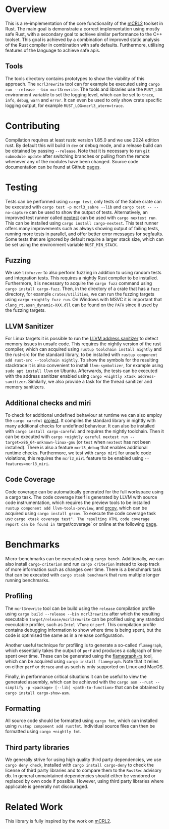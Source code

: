 # Overview

This is a re-implementation of the core functionality of the [mCRL2](https://mcrl2.org) toolset in Rust. The main goal is demonstrate a correct implementation using mostly safe Rust, with a secondary goal to achieve similar performance to the C++ toolset. This goal is achieved by a combination of improved static analysis of the Rust compiler in combination with safe defaults. Furthermore, utilising features of the language to achieve safe apis.

## Tools

The tools directory contains prototypes to show the viability of this approach. The `mcrl3rewrite` tool can for example be executed using `cargo run --release --bin mcrl3rewrite`. The tools and libraries use the `RUST_LOG` environment variable to set the logging level, which can be set to `trace`, `info`, `debug`, `warn` and `error`. It can even be used to only show crate specific logging output, for example `RUST_LOG=mcrl3_aterm=trace`.

# Contributing

Compilation requires at least rustc version 1.85.0 and we use 2024 edition rust. By default this will build in `dev` or debug mode, and a release build can be obtained by passing `--release`. Note that it is necessary to run `git submodule update` after switching branches or pulling from the remote whenever any of the modules have been changed. Source code documentation can be found at Github [pages](https://mlaveaux.github.io/mCRL3/mcrl3/index.html).

# Testing

Tests can be performed using `cargo test`, only tests of the Sabre crate can be executed with `cargo test -p mcrl3_sabre --lib` and `cargo test -- --no-capture` can be used to show the output of tests. Alternatively, an improved test runner called [nextest](https://nexte.st/) can be used with `cargo nextest run`. This can be installed using `cargo install cargo-nextest`. This test runner offers many improvements such as always showing output of failing tests, running more tests in parallel, and offer better error messages for segfaults. Some tests that are ignored by default require a larger stack size, which can be set using the environment variable `RUST_MIN_STACK`.

## Fuzzing

We use `libfuzzer` to also perform fuzzing in addition to using random tests and integration tests. This requires a nightly Rust compiler to be installed. Furthermore, it is necessary to acquire the `cargo fuzz` command using `cargo install cargo-fuzz`. Then, in the directory of a crate that has a `fuzz` directory, for example `crates/utilities`, we can run the fuzzing targets using `cargo +nightly fuzz run`. On Windows with MSVC it is important that `clang_rt.asan_dynamic-XXX.dll` can be found on the `PATH` since it used by the fuzzing targets.

## LLVM Sanitizer

For Linux targets it is  possible to run the [LLVM address sanitizer](https://clang.llvm.org/docs/AddressSanitizer.html) to detect memory issues in unsafe code. This requires the nightly version of the rust compiler, which can acquired using `rustup toolchain install nightly` and the rust-src for the standard library, to be installed with `rustup component add rust-src --toolchain nightly`. To show the symbols for the resulting stacktrace it is also convenient to install `llvm-symbolizer`, for example using `sudo apt install llvm` on Ubuntu. Afterwards, the tests can be executed with the address sanitizer enabled using `cargo +nightly xtask address-sanitizer`. Similarly, we also provide a task for the thread sanitizer and memory sanitizers.

## Additional checks and miri

To check for additional undefined behaviour at runtime we can also employ the `cargo careful` [project](https://github.com/RalfJung/cargo-careful). It compiles the standard library in nightly with many additional checks for undefined behaviour. It can also be installed with `cargo install cargo-careful` and requires the nightly toolchain. Then it can be executed with `cargo +nightly careful nextest run --target=x86_64-unknown-linux-gnu` (or `test` when `nextest` has not been installed). There is also a feature `mcrl3_debug` that enables additional runtime checks. Furthermore, we test with `cargo miri` for unsafe code violations, this requires the `mcrl3_miri` feature to be enabled using `--features=mcrl3_miri`.

## Code Coverage

Code coverage can be automatically generated for the full workspace using a cargo task. The code coverage itself is generated by LLVM with source code instrumentation, which requires the preview tools to be installed `rustup component add llvm-tools-preview`, and [grcov](https://github.com/mozilla/grcov), which can be acquired using `cargo install grcov`. To execute the code coverage task use `cargo xtask coverage test". The resulting HTML code coverage report can be found in `target/coverage` or online at the following [page](https://mlaveaux.github.io/mCRL2-rust/coverage/index.html). 

# Benchmarks

Micro-benchmarks can be executed using `cargo bench`. Additionally, we can also install `cargo-criterion` and run `cargo criterion` instead to keep track of more information such as changes over time. There is a benchmark task that can be executed with `cargo xtask benchmark` that runs multiple longer running benchmarks.

## Profiling

The `mcrl3rewrite` tool can be build using the `release` compilation profile using `cargo build --release --bin mcrl3rewrite` after which the resulting executable `target/release/mcrl3rewrite` can be profiled using any standard executable profiler, such as `Intel VTune` or `perf`. This compilation profile contains debugging information to show where time is being spent, but the code is optimised the same as in a release configuration.

Another useful technique for profiling is to generate a so-called `flamegraph`, which essentially takes the output of `perf` and produces a callgraph of time spent over time. These can be generated using the [flamegraph-rs](https://github.com/flamegraph-rs/flamegraph) tool, which can be acquired using `cargo install flamegraph`. Note that it relies on either `perf` or `dtrace` and as such is only supported on Linux and MacOS.

Finally, in performance critical situations it can be useful to view the generated assembly, which can be achieved with the `cargo asm --rust --simplify -p <package> [--lib] <path-to-function>` that can be obtained by `cargo install cargo-show-asm`.


## Formatting

All source code should be formatted using `cargo fmt`, which can installed using `rustup component add rustfmt`. Individual source files can then be formatted using `cargo +nightly fmt`.

## Third party libraries

We generally strive for using high quality third party dependencies, we use `cargo deny check`, installed with `cargo install cargo-deny` to check the license of third party libraries and to compare them to the `RustSec` advisory db. In general unmaintained dependencies should either be vendored or replaced by own code if possible. However, using third party libraries where applicable is generally not discouraged.

# Related Work

This library is fully inspired by the work on [mCRL2](https://github.com/mCRL2org/mCRL2).